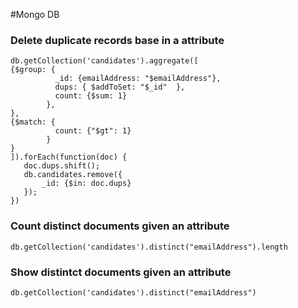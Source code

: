 #Mongo DB

### Delete duplicate records base in a attribute

```
db.getCollection('candidates').aggregate([
{$group: { 
          _id: {emailAddress: "$emailAddress"},
          dups: { $addToSet: "$_id"  },
          count: {$sum: 1} 
        }, 
},
{$match: { 
          count: {"$gt": 1}
        }
}
]).forEach(function(doc) {
   doc.dups.shift();
   db.candidates.remove({
       _id: {$in: doc.dups}
   });
})
```
### Count distinct documents given an attribute
```
db.getCollection('candidates').distinct("emailAddress").length
```

### Show distintct documents given an attribute
```
db.getCollection('candidates').distinct("emailAddress")
```
